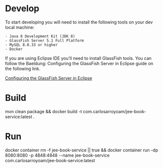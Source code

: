 # Develop
To start developing you will need to install the following tools on your dev local machine:
	
	- Java 8 Development Kit (JDK 8)
	- GlassFish Server 5.1 Full Platform
	- MySQL 8.0.33 or higher
	- Docker

If you are using Eclipse IDE you'll need to install GlassFish tools. You can follow the Baeldung: Configuring the GlassFish Server in Eclipse guide on
the following link.

[Configuring the GlassFish Server in Eclipse](https://www.baeldung.com/eclipse-glassfish-setup)

# Build
mvn clean package && docker build -t com.carlosarroyoam/jee-book-service:latest .

# Run
docker container rm -f jee-book-service || true &&
docker container run -dp 8080:8080 -p 4848:4848 --name jee-book-service com.carlosarroyoam/jee-book-service:latest
